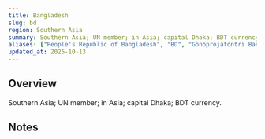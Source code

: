 ```yaml
---
title: Bangladesh
slug: bd
region: Southern Asia
summary: Southern Asia; UN member; in Asia; capital Dhaka; BDT currency.
aliases: ["People's Republic of Bangladesh", "BD", "Gônôprôjatôntri Bangladesh"]
updated_at: 2025-10-13
---
```


## Overview

Southern Asia; UN member; in Asia; capital Dhaka; BDT currency.

## Notes

<!-- Add your first note below -->
